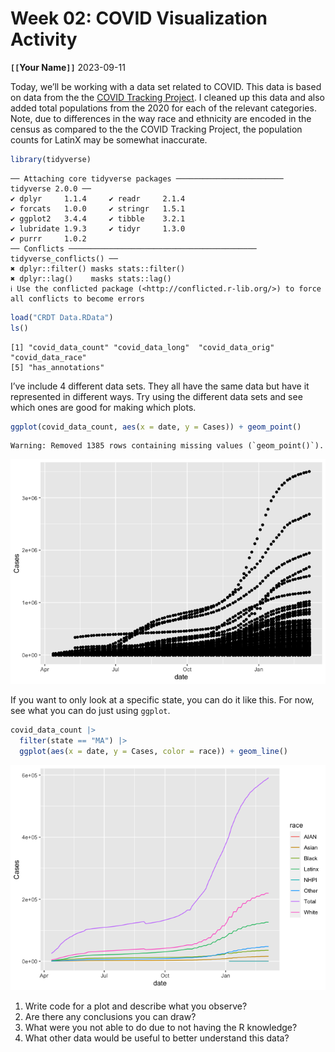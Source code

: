# Week 02: COVID Visualization Activity
**`[[`**Your Name**`]]`**
2023-09-11

Today, we’ll be working with a data set related to COVID. This data is
based on data from the the [COVID Tracking
Project](https://covidtracking.com/). I cleaned up this data and also
added total populations from the 2020 for each of the relevant
categories. Note, due to differences in the way race and ethnicity are
encoded in the census as compared to the the COVID Tracking Project, the
population counts for LatinX may be somewhat inaccurate.

``` r
library(tidyverse)
```

    ── Attaching core tidyverse packages ──────────────────────── tidyverse 2.0.0 ──
    ✔ dplyr     1.1.4     ✔ readr     2.1.4
    ✔ forcats   1.0.0     ✔ stringr   1.5.1
    ✔ ggplot2   3.4.4     ✔ tibble    3.2.1
    ✔ lubridate 1.9.3     ✔ tidyr     1.3.0
    ✔ purrr     1.0.2     
    ── Conflicts ────────────────────────────────────────── tidyverse_conflicts() ──
    ✖ dplyr::filter() masks stats::filter()
    ✖ dplyr::lag()    masks stats::lag()
    ℹ Use the conflicted package (<http://conflicted.r-lib.org/>) to force all conflicts to become errors

``` r
load("CRDT Data.RData")
ls()
```

    [1] "covid_data_count" "covid_data_long"  "covid_data_orig"  "covid_data_race" 
    [5] "has_annotations" 

I’ve include 4 different data sets. They all have the same data but have
it represented in different ways. Try using the different data sets and
see which ones are good for making which plots.

``` r
ggplot(covid_data_count, aes(x = date, y = Cases)) + geom_point()
```

    Warning: Removed 1385 rows containing missing values (`geom_point()`).

![](lecture-03-covid-vis_files/figure-commonmark/first_plot-1.png)

If you want to only look at a specific state, you can do it like this.
For now, see what you can do just using `ggplot`.

``` r
covid_data_count |> 
  filter(state == "MA") |> 
  ggplot(aes(x = date, y = Cases, color = race)) + geom_line()
```

![](lecture-03-covid-vis_files/figure-commonmark/unnamed-chunk-1-1.png)

1.  Write code for a plot and describe what you observe?
2.  Are there any conclusions you can draw?
3.  What were you not able to do due to not having the R knowledge?
4.  What other data would be useful to better understand this data?
